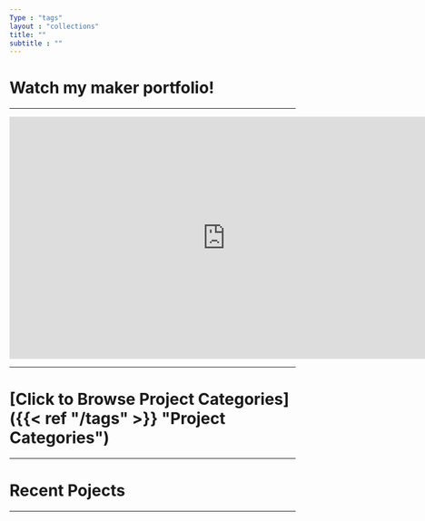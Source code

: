 ```yaml
---
Type : "tags"
layout : "collections"
title: ""
subtitle : ""
---
```


# Watch my maker portfolio! 
***

<center> 
<iframe width="760" height="427" src="https://www.youtube-nocookie.com/embed/cBTE6N_Kjt4?si=jWmIr6ipthZJbrC0?rel=0&modestbranding=1&autohide=1&showinfo=0" title="YouTube video player" frameborder="0" allow="accelerometer; autoplay; encrypted-media; gyroscope; picture-in-picture; web-share" referrerpolicy="strict-origin-when-cross-origin" allowfullscreen></iframe>
</center>

***


# [Click to Browse Project Categories]({{< ref "/tags" >}} "Project Categories")



***
# Recent Pojects 
***



